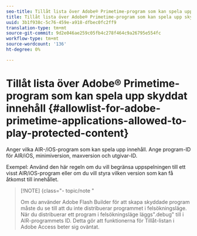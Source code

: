 ```yaml
---
seo-title: Tillåt lista över Adobe® Primetime-program som kan spela upp skyddat innehåll
title: Tillåt lista över Adobe® Primetime-program som kan spela upp skyddat innehåll
uuid: 3b1f938c-5c76-459e-a918-dfbec0fc2ff9
translation-type: tm+mt
source-git-commit: 9d2e046ae259c05fb4c278f464c9a26795e554fc
workflow-type: tm+mt
source-wordcount: '136'
ht-degree: 0%

---
```



# Tillåt lista över Adobe® Primetime-program som kan spela upp skyddat innehåll {#allowlist-for-adobe-primetime-applications-allowed-to-play-protected-content}

Anger vilka AIR-/iOS-program som kan spela upp innehåll. Ange program-ID för AIR/iOS, minimiversion, maxversion och utgivar-ID.

Exempel: Använd den här regeln om du vill begränsa uppspelningen till ett visst AIR/iOS-program eller om du vill styra vilken version som kan få åtkomst till innehållet.

>[!NOTE] {class=&quot;- topic/note &quot;
>
>Om du använder Adobe Flash Builder för att skapa skyddade program måste du se till att du inte distribuerar programmet i felsökningsläge. När du distribuerar ett program i felsökningsläge läggs&quot;.debug&quot; till i AIR-programmets ID. Detta gör att funktionerna för Tillåt-listan i Adobe Access beter sig oväntat.

